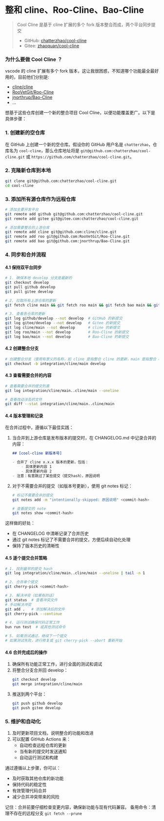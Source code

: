 # 整和 cline、Roo-Cline、Bao-Cline
> Cool Cline 是基于 cline 扩展的多个 fork 版本整合而成，两个平台同步提交
>
> - GitHub: [chatterzhao/cool-cline](https://github.com/chatterzhao/cool-cline.git)
> - Gitee: [zhaoquan/cool-cline](https://gitee.com/zhaoquan/cool-cline.git)

### 为什么要做 Cool Cline ？
vscode 的 cline 扩展有多个 fork 版本，这让我很困惑，不知道哪个功能最全最好用的，目前他们分别是:

- [cline/cline](https://github.com/chatterzhao/cool-cline.git)
- [RooVetGit/Roo-Cline](https://github.com/RooVetGit/Roo-Cline.git)
- [jnorthrup/Bao-Cline](https://github.com/jnorthrup/Bao-Cline.git)
- ...


想基于这些仓库创建一个新的整合项目 Cool Cline，以便功能覆盖更广。以下是具体步骤：

### 1. 创建新的空仓库

在 GitHub 上创建一个新的空仓库。假设你的 GitHub 用户名是 `chatterzhao`，仓库名为 `cool-cline`，那么仓库地址将是 `git@github.com:chatterzhao/cool-cline.git` 或 `https://github.com/chatterzhao/cool-cline.git`。

### 2. 克隆新仓库到本地

```bash
git clone git@github.com:chatterzhao/cool-cline.git
cd cool-cline
```

### 3. 添加所有源仓库作为远程仓库

```bash
# 添加主要开发平台
git remote add github git@github.com:chatterzhao/cool-cline.git
git remote add gitee git@gitee.com:chatterzhao/cool-cline.git

# 添加需要整合的上游仓库
git remote add cline git@github.com:cline/cline.git
git remote add roo git@github.com:RooVetGit/Roo-Cline.git
git remote add bao git@github.com:jnorthrup/Bao-Cline.git
```

### 4. 同步和合并流程

#### 4.1 保持双平台同步

```bash
# 1. 确保本地 develop 分支是最新的
git checkout develop
git pull github develop
git pull gitee develop

# 2. 拉取所有上游仓库的更新
git fetch cline main && git fetch roo main && git fetch bao main && git fetch github develop && git fetch gitee develop

# 3. 查看各仓库的更新
git log github/develop --not develop  # GitHub 的新提交
git log gitee/develop --not develop   # Gitee 的新提交
git log cline/main --not develop      # cline 的新提交
git log roo/main --not develop        # Roo-Cline 的新提交
git log bao/main --not develop        # Bao-Cline 的新提交
```

#### 4.2 创建整合分支

```bash
# 创建整合分支（使用有意义的名称，如 cline 是指整合 cline 的更新，main 是指整合 cline 的 main 分支，develop 是指从本地 develop 分支创建这个新分支）
git checkout -b integration/cline/main develop
```

#### 4.3 查看需要合并的内容

```bash
# 查看需要合并的提交列表
git log integration/cline/main..cline/main --oneline

# 查看改动涉及的文件
git diff --stat integration/cline/main..cline/main
```

#### 4.4 版本管理和记录

在合并过程中，遵循以下最佳实践：

1. 当合并到上游仓库是发布版本的提交时，在 CHANGELOG.md 中记录合并的内容：

    ```markdown
    ## [cool-cline 新版本号]

    - 合并了 cline x.x.x 版本的更新，包括：
        - 具体更新内容 1
        - 具体更新内容 2
    - 注意：有意跳过了某些提交（提交hash），原因说明
    ```

2. 对于不需要合并的提交（如版本号更新），使用 git notes 标记：

    ```bash
    # 标记不需要合并的提交
    git notes add -m "intentionally-skipped: 原因说明" <commit-hash>

    # 查看提交的 note
    git notes show <commit-hash>
    ```

这样做的好处：

- 在 CHANGELOG 中清晰记录了合并历史
- 通过 git notes 标记了不需要合并的提交，方便后续自动化处理
- 保持了版本历史的清晰性

#### 4.5 逐个提交合并策略

```bash
# 1. 找到最早的提交 hash
git log integration/cline/main..cline/main --oneline | tail -n 1

# 2. 合并单个提交
git cherry-pick <commit-hash>

# 3. 解决冲突（如果有的话）
git status  # 查看冲突文件
# 手动解决冲突
git add .   # 添加解决后的文件
git cherry-pick --continue

# 4. 运行测试确保代码正常工作
bun run test  # 或其他测试命令

# 5. 如果测试通过，继续下一个提交
# 如果测试失败，进行修复或 git cherry-pick --abort 重新开始
```

#### 4.6 合并完成后的操作

1. 确保所有功能正常工作，进行全面的测试和调试
2. 将整合分支合并回 develop：
    ```bash
    git checkout develop
    git merge integration/cline/main
    ```
3. 推送到两个平台：
    ```bash
    git push github develop
    git push gitee develop
    ```

### 5. 维护和自动化

1. 及时更新项目文档，说明整合的功能和改进
2. 可以配置 GitHub Actions 来：
    - 自动检查远程仓库的更新
    - 当有新的提交时发送通知
    - 自动运行测试和构建

通过遵循以上步骤，你可以：

- 及时获取其他仓库的新功能
- 保持代码的稳定性
- 有效管理代码合并
- 减少合并冲突带来的风险

记住：合并前要仔细检查变更内容，确保新功能与现有代码兼容。
备用命令：清理不存在的远程分支 `git fetch --prune`

